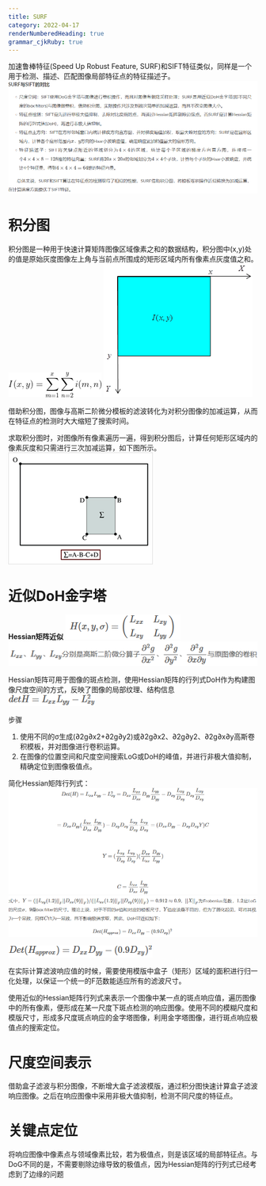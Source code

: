 ```yaml
---
title: SURF
category: 2022-04-17
renderNumberedHeading: true
grammar_cjkRuby: true
---
```



加速鲁棒特征(Speed Up Robust Feature, SURF)和SIFT特征类似，同样是一个用于检测、描述、匹配图像局部特征点的特征描述子。
![enter description here](./images/1650179648130.png)

# 积分图
积分图是一种用于快速计算矩阵图像区域像素之和的数据结构，积分图中(x,y)处的值是原始灰度图像左上角与当前点所围成的矩形区域内所有像素点灰度值之和。
![enter description here](./images/1650180091196.png)
![enter description here](./images/1650180098427.png)

借助积分图，图像与高斯二阶微分模板的滤波转化为对积分图像的加减运算，从而在特征点的检测时大大缩短了搜索时间。

求取积分图时，对图像所有像素遍历一遍，得到积分图后，计算任何矩形区域内的像素灰度和只需进行三次加减运算，如下图所示。
![enter description here](./images/1650180197970.png)
# 近似DoH金字塔

**Hessian矩阵近似**
![enter description here](./images/1650180611855.png)
![enter description here](./images/1650180635075.png)

Hessian矩阵可用于图像的斑点检测，使用Hessian矩阵的行列式DoH作为构建图像尺度空间的方式，反映了图像的局部纹理、结构信息
![enter description here](./images/1650180750230.png)

步骤
1. 使用不同的σ生成(∂2g∂x2+∂2g∂y2)或∂2g∂x2、∂2g∂y2、∂2g∂x∂y高斯卷积模板，并对图像进行卷积运算。
2. 在图像的位置空间和尺度空间搜索LoG或DoH的峰值，并进行非极大值抑制，精确定位到图像极值点。

简化Hessian矩阵行列式：
![enter description here](./images/1650181179571.png)
![enter description here](./images/1650181194933.png)

![enter description here](./images/1650181254164.png)

在实际计算滤波响应值的时候，需要使用模版中盒子（矩形）区域的面积进行归一化处理，以保证一个统一的F范数能适应所有的滤波尺寸。

使用近似的Hessian矩阵行列式来表示一个图像中某一点的斑点响应值，遍历图像中的所有像素，便形成在某一尺度下斑点检测的响应图像。使用不同的模糊尺度和模版尺寸，形成多尺度斑点响应的金字塔图像，利用金字塔图像，进行斑点响应极值点的搜索定位。

# 尺度空间表示
借助盒子滤波与积分图像，不断增大盒子滤波模版，通过积分图快速计算盒子滤波响应图像。之后在响应图像中采用非极大值抑制，检测不同尺度的特征点。

# 关键点定位
将响应图像中像素点与领域像素比较，若为极值点，则是该区域的局部特征点。与DoG不同的是，不需要剔除边缘导致的极值点，因为Hessian矩阵的行列式已经考虑到了边缘的问题

